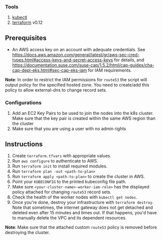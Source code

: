 ### Tools

1. [kubectl](https://kubernetes.io/docs/tasks/tools/install-kubectl/)
1. [terraform](https://www.terraform.io/) v0.12

## Prerequisites

* An AWS access key on an account with adequate credentials. See https://docs.aws.amazon.com/general/latest/gr/aws-sec-cred-types.html#access-keys-and-secret-access-keys for details, and https://documentation.suse.com/suse-cap/1.5.2/html/cap-guides/cha-cap-depl-eks.html#sec-cap-eks-iam for IAM requirements.

**Note**: In order to restrict the IAM permissions for `route53` the script will output policy for the specified hosted zone. You need to create/add this policy to allow external-dns to change record sets.

### Configurations

1. Add an EC2 Key Pairs to be used to join the nodes into the k8s cluster. Make sure that the key pair is created within the same AWS region than the cluster
2. Make sure that you are using a user with no admin rights

## Instructions

1. Create `terraform.tfvars` with appropriate values.
1. Run `aws configure` to authenticate to AWS.
1. Run `terraform init` to install required modules.
1. Run `terraform plan -out <path-to-plan>`
1. Run `terraform apply <path-to-plan>` to create the cluster in AWS.
1. Point your `KUBECONFIG` to the printed kubeconfig file path.
1. Make sure `<your-cluster-name>-worker-iam-role>` has the displayed policy attached for changing `route53` record sets.
1. Check the health of the worker nodes with `kubectl get nodes`.
1. Once you're done, destroy your infrastructure with `terraform destroy`. Note that sometimes, the internet gateway does not get detached and deleted even after 15 minutes and times out. If that happens, you'd have to manually delete the VPC and its dependent resources.

**Note**: Make sure that the attached custom `route53` policy is removed before destroying the cluster.